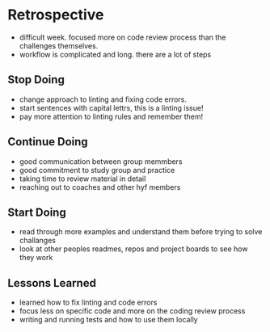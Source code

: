 # Retrospective

- difficult week. focused more on code review process than the challenges themselves. 
- workflow is complicated and long. there are a lot of steps

## Stop Doing

- change approach to linting and fixing code errors. 
- start sentences with capital lettrs, this is a linting issue!
- pay more attention to linting rules and remember them!

## Continue Doing

- good communication between group memmbers
- good commitment to study group and practice
- taking time to review material in detail
- reaching out to coaches and other hyf members

## Start Doing

- read through more examples and understand them before trying to solve challanges
- look at other peoples readmes, repos and project boards to see how they work 

## Lessons Learned

- learned how to fix linting and code errors
- focus less on specific code and more on the coding review process
- writing and running tests and how to use them locally 
